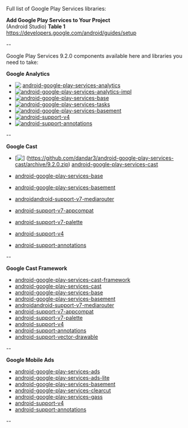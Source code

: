 Full list of Google Play Services libraries:<br/>

**Add Google Play Services to Your Project**<br/>
(Android Studio) **Table 1**<br/>
https://developers.google.com/android/guides/setup

--

Google Play Services 9.2.0 components available here and libraries you need to take:

**Google Analytics**<br/>
- [<img src="https://github.com/google/material-design-icons/blob/master/file/1x_web/ic_file_download_black_24dp.png" align="top" />](https://github.com/dandar3/android-google-play-services-analytics/archive/9.2.0.zip) [android-google-play-services-analytics](https://github.com/dandar3/android-google-play-services-analytics/tree/9.2.0)
- [<img src="https://github.com/google/material-design-icons/blob/master/file/1x_web/ic_file_download_black_24dp.png" align="top" />](https://github.com/dandar3/android-google-play-services-analytics-impl/archive/9.2.0.zip)[android-google-play-services-analytics-impl](https://github.com/dandar3/android-google-play-services-analytics-impl/tree/9.2.0)
- [<img src="https://github.com/google/material-design-icons/blob/master/file/1x_web/ic_file_download_black_24dp.png" align="top" />](https://github.com/dandar3/android-google-play-services-base/archive/9.2.0.zip)[android-google-play-services-base](https://github.com/dandar3/android-google-play-services-base/tree/9.2.0)
- [<img src="https://github.com/google/material-design-icons/blob/master/file/1x_web/ic_file_download_black_24dp.png" align="top" />](https://github.com/dandar3/android-google-play-services-tasks/archive/9.2.0.zip)[android-google-play-services-tasks](https://github.com/dandar3/android-google-play-services-tasks/tree/9.2.0)
- [<img src="https://github.com/google/material-design-icons/blob/master/file/1x_web/ic_file_download_black_24dp.png" align="top" />](https://github.com/dandar3/android-google-play-services-basement/archive/9.2.0.zip)[android-google-play-services-basement](https://github.com/dandar3/android-google-play-services-basement/tree/9.2.0)
- [<img src="https://github.com/google/material-design-icons/blob/master/file/1x_web/ic_file_download_black_24dp.png" align="top" />](https://github.com/dandar3/android-support-v4/archive/9.2.0.zip)[android-support-v4](https://github.com/dandar3/android-support-v4/tree/9.2.0)
- [<img src="https://github.com/google/material-design-icons/blob/master/file/1x_web/ic_file_download_black_24dp.png" align="top" />](https://github.com/dandar3/android-support-annotations/archive/9.2.0.zip)[android-support-annotations](https://github.com/dandar3/android-support-annotations/tree/9.2.0)

--

**Google Cast**<br/>
- [<img src="https://github.com/google/material-design-icons/blob/master/file/1x_web/ic_file_download_black_24dp.png" align="top" />]
  (https://github.com/dandar3/android-google-play-services-cast/archive/9.2.0.zip)
  [android-google-play-services-cast](https://github.com/dandar3/android-google-play-services-cast/tree/9.2.0)

- [android-google-play-services-base](https://github.com/dandar3/android-google-play-services-base/tree/9.2.0)
- [android-google-play-services-basement](https://github.com/dandar3/android-google-play-services-basement/tree/9.2.0)
- [androidandroid-support-v7-mediarouter](https://github.com/dandar3/android-support-v7-mediarouter/tree/9.2.0)
- [android-support-v7-appcompat](https://github.com/dandar3/android-support-v7-appcompat/tree/9.2.0)
- [android-support-v7-palette](https://github.com/dandar3/android-support-v7-palette/tree/9.2.0)
- [android-support-v4](https://github.com/dandar3/android-support-v4/tree/9.2.0)
- [android-support-annotations](https://github.com/dandar3/android-support-annotations/tree/9.2.0)

--

**Google Cast Framework**<br/>
- [android-google-play-services-cast-framework](https://github.com/dandar3/android-google-play-services-cast-framework/tree/9.2.0)
- [android-google-play-services-cast](https://github.com/dandar3/android-google-play-services-cast/tree/9.2.0)
- [android-google-play-services-base](https://github.com/dandar3/android-google-play-services-base/tree/9.2.0)
- [android-google-play-services-basement](https://github.com/dandar3/android-google-play-services-basement/tree/9.2.0)
- [androidandroid-support-v7-mediarouter](https://github.com/dandar3/android-support-v7-mediarouter/tree/9.2.0)
- [android-support-v7-appcompat](https://github.com/dandar3/android-support-v7-appcompat/tree/9.2.0)
- [android-support-v7-palette](https://github.com/dandar3/android-support-v7-palette/tree/9.2.0)
- [android-support-v4](https://github.com/dandar3/android-support-v4/tree/9.2.0)
- [android-support-annotations](https://github.com/dandar3/android-support-annotations/tree/9.2.0)
- [android-support-vector-drawable](https://github.com/dandar3/android-support-vector-drawable/tree/9.2.0)

--

**Google Mobile Ads**<br/>
- [android-google-play-services-ads](https://github.com/dandar3/android-google-play-services-ads/tree/9.2.0)
- [android-google-play-services-ads-lite](https://github.com/dandar3/android-google-play-services-ads-lite/tree/9.2.0)
- [android-google-play-services-basement](https://github.com/dandar3/android-google-play-services-basement/tree/9.2.0)
- [android-google-play-services-clearcut](https://github.com/dandar3/android-google-play-services-clearcut//tree/9.2.0)
- [android-google-play-services-gass](https://github.com/dandar3/android-google-play-services-gass//tree/9.2.0)
- [android-support-v4](https://github.com/dandar3/android-support-v4/tree/9.2.0)
- [android-support-annotations](https://github.com/dandar3/android-support-annotations/tree/9.2.0)

--
